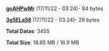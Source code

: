 [**gnAHPwMr**](/data/gnAHPwMr.txt) (17/11/22 - 03:24)- 84 bytes

[**3g5ELa58**](/data/3g5ELa58.txt) (17/11/22 - 03:24)- 29 bytes

**Total Datas**: 3455

**Total Size**: 18.85 MB / 18.9 MB